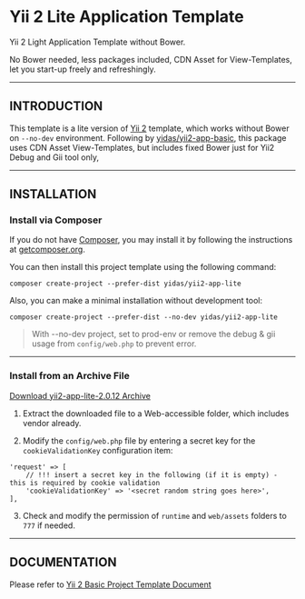 Yii 2 Lite Application Template
===============================

Yii 2 Light Application Template without Bower.

No Bower needed, less packages included, CDN Asset for View-Templates, let you start-up freely and refreshingly.

---

INTRODUCTION
------------

This template is a lite version of [Yii 2](http://www.yiiframework.com/) template, which works without Bower on `--no-dev` environment. Following by [yidas/yii2-app-basic](https://github.com/yidas/yii2-app-basic), this package uses CDN Asset View-Templates, but includes fixed Bower just for Yii2 Debug and Gii tool only,

---

INSTALLATION
------------

### Install via Composer

If you do not have [Composer](http://getcomposer.org/), you may install it by following the instructions
at [getcomposer.org](http://getcomposer.org/doc/00-intro.md#installation-nix).

You can then install this project template using the following command:

```
composer create-project --prefer-dist yidas/yii2-app-lite
```

Also, you can make a minimal installation without development tool:
```
composer create-project --prefer-dist --no-dev yidas/yii2-app-lite
```

> With --no-dev project, set to prod-env or remove the debug & gii usage from `config/web.php` to prevent error.

---

### Install from an Archive File

[Download yii2-app-lite-2.0.12 Archive](https://github.com/yidas/yii2-app-lite/releases/download/2.0.12/yii2-app-lite-2.0.12.tar.gz)

1. Extract the downloaded file to a  Web-accessible folder, which includes vendor already.

2. Modify the `config/web.php` file by entering a secret key for the `cookieValidationKey` configuration item:

  ```
  'request' => [
      // !!! insert a secret key in the following (if it is empty) - this is required by cookie validation
      'cookieValidationKey' => '<secret random string goes here>',
  ],
  ```
3. Check and modify the permission of `runtime` and `web/assets` folders to `777` if needed.

---

DOCUMENTATION
-------------

Please refer to [Yii 2 Basic Project Template Document](https://github.com/yiisoft/yii2-app-basic/blob/master/README.md)

